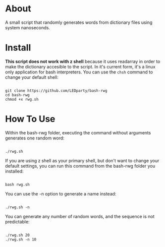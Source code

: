 # About
A small script that randomly generates words from dictionary files using system
nanoseconds.

# Install

**This script does not work with z shell** because it uses readarray in order to make the
dictionary accesible to the script. In it's current form, it's a linux only application
for bash interpreters. You can use the <code>chsh</code> command to change your default
shell:

<pre><code>
git clone https://github.com/LEDparty/bash-rwg
cd bash-rwg
chmod +x rwg.sh
</pre></code>

# How To Use

Within the bash-rwg folder, executing the command without arguments generates one random
word:
<pre><code>
./rwg.sh
</pre></code>

If you are using z shell as your primary shell, but don't want to change your default 
settings, you can run this command from the bash-rwg folder you installed:

<pre><code>
bash rwg.sh
</pre></code>

You can use the -n option to generate a name instead:
<pre><code>
./rwg.sh -n
</pre></code>

You can generate any number of random words, and the sequence is not predictable:
<pre><code>
./rwg.sh 20
./rwg.sh -n 10
</pre></code>
